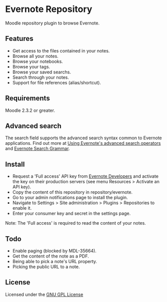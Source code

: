Evernote Repository
===================

Moodle repository plugin to browse Evernote.

Features
--------

- Get access to the files contained in your notes.
- Browse all your notes.
- Browse your notebooks.
- Browse your tags.
- Browse your saved searchs.
- Search through your notes.
- Support for file references (alias/shortcut).

Requirements
------------

Moodle 2.3.2 or greater.

Advanced search
---------------

The search field supports the advanced search syntax common to Evernote applications. Find out more at [Using Evernote's advanced search operators](https://support.evernote.com/ics/support/KBAnswer.asp?questionID=535) and [Evernote Search Grammar](http://dev.evernote.com/documentation/cloud/chapters/search_grammar.php).

Install
-------

- Request a 'Full access' API key from [Evernote Developers](http://dev.evernote.com/doc/) and activate the key on their production servers (see menu Resources > Activate an API key).
- Copy the content of this repository in repository/evernote.
- Go to your admin notifications page to install the plugin.
- Navigate to Settings > Site administration > Plugins > Repositories to enable it.
- Enter your consumer key and secret in the settings page.

Note: The 'Full access' is required to read the content of your notes.

Todo
----

- Enable paging (blocked by MDL-35664).
- Get the content of the note as a PDF.
- Being able to pick a note's URL property.
- Picking the public URL to a note.

License
-------

Licensed under the [GNU GPL License](http://www.gnu.org/copyleft/gpl.html)
